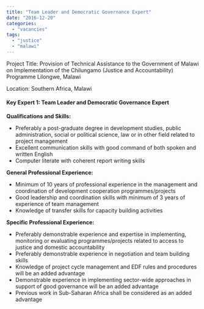 ```yaml
---
title: "Team Leader and Democratic Governance Expert"
date: "2016-12-20"
categories: 
  - "vacancies"
tags: 
  - "justice"
  - "malawi"
---
```


Project Title: Provision of Technical Assistance to the Government of Malawi on Implementation of the Chilungamo (Justice and Accountability) Programme Lilongwe, Malawi

Location: Southern Africa, Malawi

#### Key Expert 1: Team Leader and Democratic Governance Expert

**Qualifications and Skills:**

- Preferably a post-graduate degree in development studies, public administration, social or political science, law or in other field related to project management
- Excellent communication skills with good command of both spoken and written English
- Computer literate with coherent report writing skills

**General Professional Experience:**

- Minimum of 10 years of professional experience in the management and coordination of development cooperation programmes/projects
- Good leadership and coordination skills with minimum of 3 years of experience of team management
- Knowledge of transfer skills for capacity building activities

**Specific Professional Experience:**

- Preferably demonstrable experience and expertise in implementing, monitoring or evaluating programmes/projects related to access to justice and domestic accountability
- Preferably demonstrable experience in negotiation and team building skills
- Knowledge of project cycle management and EDF rules and procedures will be an added advantage
- Demonstrable experience in implementing sector-wide approaches in support of good governance will be an added advantage
- Previous work in Sub-Saharan Africa shall be considered as an added advantage
